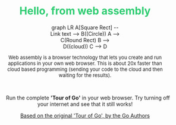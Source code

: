 <center>
<h1 style="color:#2ECC71">Hello, from web assembly</h1>
<div id="chart" class="mermaid" style="max-width:200px;">
graph LR
    A[Square Rect] -- Link text --> B((Circle))
    A --> C(Round Rect)
    B --> D((cloud))
    C --> D
</div>
<p style="padding-left:35px;padding-right:35px;font-size:small">
Web assembly is a browser technology that lets you create and run applications in your own web browser. This is about 20x faster than cloud based programming (sending your code to the cloud and then waiting for the results).
</p>
<br>
<p style="padding-left:15px;padding-right:15px;">
&nbsp;&nbsp;&nbsp;&nbsp;<span id="home/src/github.com/gocoderpro/tour">Run the complete <b>'Tour of Go'</b> in your web browser. Try turning off your internet and see that it still works!<span>
</p>
  <a href="https://go.dev/tour/welcome/1">Based on the original 'Tour of Go', by the Go Authors</a>
</center>  
